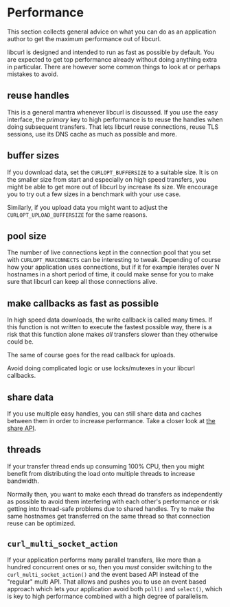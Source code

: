 # Performance

This section collects general advice on what you can do as an application
author to get the maximum performance out of libcurl.

libcurl is designed and intended to run as fast as possible by default. You
are expected to get top performance already without doing anything extra in
particular. There are however some common things to look at or perhaps
mistakes to avoid.

## reuse handles

This is a general mantra whenever libcurl is discussed. If you use the easy
interface, the *primary* key to high performance is to reuse the handles when
doing subsequent transfers. That lets libcurl reuse connections, reuse TLS
sessions, use its DNS cache as much as possible and more.

## buffer sizes

If you download data, set the `CURLOPT_BUFFERSIZE` to a suitable size. It is
on the smaller size from start and especially on high speed transfers, you
might be able to get more out of libcurl by increase its size. We encourage
you to try out a few sizes in a benchmark with your use case.

Similarly, if you upload data you might want to adjust the
`CURLOPT_UPLOAD_BUFFERSIZE` for the same reasons.

## pool size

The number of live connections kept in the connection pool that you set with
`CURLOPT_MAXCONNECTS` can be interesting to tweak. Depending of course how
your application uses connections, but if it for example iterates over N
hostnames in a short period of time, it could make sense for you to make sure
that libcurl can keep all those connections alive.

## make callbacks as fast as possible

In high speed data downloads, the write callback is called many times. If this
function is not written to execute the fastest possible way, there is a risk
that this function alone makes *all* transfers slower than they otherwise
could be.

The same of course goes for the read callback for uploads.

Avoid doing complicated logic or use locks/mutexes in your libcurl callbacks.

## share data

If you use multiple easy handles, you can still share data and caches between
them in order to increase performance. Take a closer look at
[the share API](../helpers/sharing.md).

## threads

If your transfer thread ends up consuming 100% CPU, then you might benefit
from distributing the load onto multiple threads to increase bandwidth.

Normally then, you want to make each thread do transfers as independently as
possible to avoid them interfering with each other's performance or risk
getting into thread-safe problems due to shared handles. Try to make the same
hostnames get transferred on the same thread so that connection reuse can be
optimized.

## `curl_multi_socket_action`

If your application performs many parallel transfers, like more than a hundred
concurrent ones or so, then you *must* consider switching to the
`curl_multi_socket_action()` and the event based API instead of the "regular"
multi API. That allows and pushes you to use an event based approach which
lets your application avoid both `poll()` and `select()`, which is key to high
performance combined with a high degree of parallelism.

